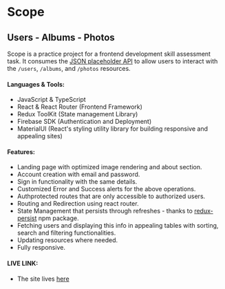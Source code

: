 # Scope

## Users - Albums - Photos

Scope is a practice project for a frontend development skill assessment task. It consumes the [JSON placeholder API](https://jsonplaceholder.typicode.com/) to allow users to interact with the `/users`, `/albums`, and `/photos` resources.

#### Languages & Tools:

-   JavaScript & TypeScript
-   React & React Router (Frontend Framework)
-   Redux ToolKit (State management Library)
-   Firebase SDK (Authentication and Deployment)
-   MaterialUI (React's styling utility library for building responsive and appealing sites)

#### Features:

-   Landing page with optimized image rendering and about section.
-   Account creation with email and password.
-   Sign in functionality with the same details.
-   Customized Error and Success alerts for the above operations.
-   Authprotected routes that are only accessible to authorized users.
-   Routing and Redirection using react router.
-   State Management that persists through refreshes - thanks to [redux-persist](https://www.npmjs.com/package/redux-persist) npm package.
-   Fetching users and displaying this info in appealing tables with sorting, search and filtering functionalities.
-   Updating resources where needed.
-   Fully responsive.

#### LIVE LINK:

-   The site lives [here](https://scope-savannah.web.app/)
